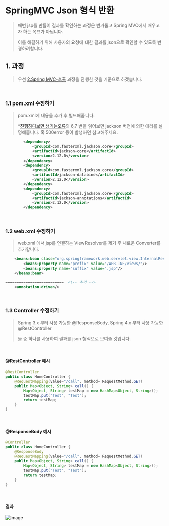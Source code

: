 # SpringMVC Json 형식 반환

> 매번 jsp를 만들어 결과를 확인하는 과정은 번거롭고 Spring MVC에서 배우고자 하는 목표가 아닙니다.
>
> 이를 해결하기 위해 사용자의 요청에 대한 결과를 json으로 확인할 수 있도록 변경하려합니다.



## 1. 과정

> 우선 [2.Spring MVC-호출](https://github.com/PCloud63514/WebProject-Learn/tree/master/BackEnd/Spring/TinySpring%20%EC%98%88%EC%A0%9C/2.Spring%20MVC-%ED%98%B8%EC%B6%9C)  과정을 진행한 것을 기준으로 하겠습니다.

​     

### 1.1 pom.xml 수정하기

> pom.xml에 내용을 추가 후 빌드해줍니다.
>
> *[진행하다보면 생기는오류](https://github.com/PCloud63514/WebProject-Learn/blob/master/BackEnd/Spring/TinySpring%20%EC%98%88%EC%A0%9C/%EC%A7%84%ED%96%89%ED%95%98%EB%8B%A4%EB%B3%B4%EB%A9%B4%20%EC%83%9D%EA%B8%B0%EB%8A%94%20%EC%98%A4%EB%A5%98.md)의 6,7 번을 읽어보면 jackson 버전에 의한 에러를 설명해줍니다. 혹 500error 등이 발생하면 참고해주세요.

```xml
        <dependency>
            <groupId>com.fasterxml.jackson.core</groupId>
            <artifactId>jackson-core</artifactId>
            <version>2.12.0</version>
        </dependency>
        <dependency>
            <groupId>com.fasterxml.jackson.core</groupId>
            <artifactId>jackson-databind</artifactId>
            <version>2.12.0</version>
        </dependency>
        <dependency>
            <groupId>com.fasterxml.jackson.core</groupId>
            <artifactId>jackson-annotations</artifactId>
            <version>2.12.0</version>
        </dependency>
```

​     

### 1.2 web.xml 수정하기

> web.xml 에서 jsp를 연결하는  ViewResolver를 제거 후 새로운 Converter를 추가합니다.

```xml
    <beans:bean class="org.springframework.web.servlet.view.InternalResourceViewResolver"> <!-- 제거 -->
        <beans:property name="prefix" value="/WEB-INF/views/"/>
        <beans:property name="suffix" value=".jsp"/>
    </beans:bean>

==========================  <!-- 추가 -->
    <annotation-driven/>
```

​        

### 1.3 Controller 수정하기

> Spring 3.x 부터 사용 가능한 @ResponseBody, Spring 4.x 부터 사용 가능한 @RestController
>
> 둘 중 하나를 사용하여 결과를 json 형식으로 보여줄 것입니다.

​    

#### @RestController 예시

```java
@RestController
public class HomeController {
    @RequestMapping(value="/call", method= RequestMethod.GET)
    public Map<Object, String> call() {
        Map<Object, String> testMap = new HashMap<Object, String>();
        testMap.put("Test", "Test");
        return testMap;
    }
}
```

​     

#### @ResponseBody 예시

```java
@Controller
public class HomeController {
	@ResponseBody
    @RequestMapping(value="/call", method= RequestMethod.GET)
    public Map<Object, String> call() {
        Map<Object, String> testMap = new HashMap<Object, String>();
        testMap.put("Test", "Test");
        return testMap;
    }
}
```

​      

#### 결과

![image](https://user-images.githubusercontent.com/22608825/100642794-96915400-337c-11eb-9ee8-74a14cce1942.png)